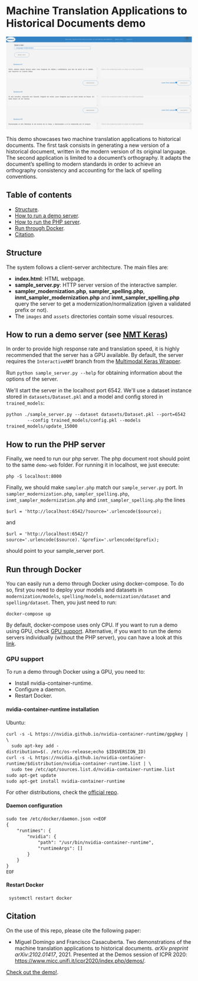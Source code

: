# Machine Translation Applications to Historical Documents demo

![](Screenshot.png)

This demo showcases two machine translation applications to historical documents. The first task consists in generating a new version of a historical document, written in the modern version of its original language. The second application is limited to a document’s orthography. It adapts the document’s spelling to modern standards in order to achieve an orthography consistency and accounting for the lack of spelling conventions.

## Table of contents
* [Structure](#structure).
* [How to run a demo server](#how-to-run-a-demo-server-see-nmt-keras).
* [How to run the PHP server](#how-to-run-the-php-server).
* [Run through Docker](#run-through-docker).
* [Citation](#citation).

## Structure

The system follows a client-server architecture. The main files are:

- **index.html**: HTML webpage.
- **sample_server.py**: HTTP server version of the interactive sampler.
- **sampler_modernization.php**, **sampler_spelling.php**, **inmt_sampler_modernization.php** and **inmt_sampler_spelling.php** query the server to get a modernization/normalization (given a validated prefix or not).
- The `images` and `assets` directories contain some visual resources.

## How to run a demo server (see [NMT Keras](https://github.com/midobal/nmt-keras/tree/hd_demo/demo-web))

In order to provide high response rate and translation speed, it is highly recommended that the server has a GPU available.
By default, the server requires the `InteractiveNMT` branch from the [Multimodal Keras Wrapper](https://github.com/lvapeab/staged_keras_wrapper/tree/Interactive_NMT).

Run ``python sample_server.py --help`` for obtaining information about the options of the server.

We'll start the server in the localhost port 6542. We'll use a dataset instance stored in `datasets/Dataset.pkl` and a
model and config stored in `trained_models`:
```
python ./sample_server.py --dataset datasets/Dataset.pkl --port=6542  
        --config trained_models/config.pkl --models trained_models/update_15000
```

## How to run the PHP server

Finally, we need to run our php server. The php document root should point to the same `demo-web` folder. For running it in localhost, we just execute:
```
php -S localhost:8000
```

Finally, we should make `sampler.php` match our `sample_server.py` port. In `sampler_modernization.php`, `sampler_spelling.php`, `inmt_sampler_modernization.php` and `inmt_sampler_spelling.php`
the lines
```
$url = 'http://localhost:6542/?source='.urlencode($source);
```
and
```
$url = 'http://localhost:6542/?source='.urlencode($source).'&prefix='.urlencode($prefix);
```
should point to your sample_server port.

## Run through Docker
You can easily run a demo through Docker using docker-compose. To do so, first you need to deploy your models and datasets in `modernization/models`, `spelling/models`, `modernization/dataset` and `spelling/dataset`. Then, you just need to run:

```
docker-compose up
```

By default, docker-compose uses only CPU. If you want to run a demo using GPU, check [GPU support](#gpu-support). Alternative, if you want to run the demo servers individually (without the PHP server), you can have a look at this [link](https://github.com/midobal/dockerfiles/tree/master/mthd).

### GPU support
To run a demo through Docker using a GPU, you need to:

* Install nvidia-container-runtime.
* Configure a daemon.
* Restart Docker.

#### nvidia-container-runtime installation
Ubuntu:
```
curl -s -L https://nvidia.github.io/nvidia-container-runtime/gpgkey | \
  sudo apt-key add -
distribution=$(. /etc/os-release;echo $ID$VERSION_ID)
curl -s -L https://nvidia.github.io/nvidia-container-runtime/$distribution/nvidia-container-runtime.list | \
  sudo tee /etc/apt/sources.list.d/nvidia-container-runtime.list
sudo apt-get update
sudo apt-get install nvidia-container-runtime
```
For other distributions, check the [official repo](https://github.com/NVIDIA/nvidia-container-runtime#installation).

#### Daemon configuration
```
sudo tee /etc/docker/daemon.json <<EOF
{
    "runtimes": {
        "nvidia": {
            "path": "/usr/bin/nvidia-container-runtime",
            "runtimeArgs": []
        }
    }
}
EOF
```

#### Restart Docker
```
 systemctl restart docker
```

## Citation
On the use of this repo, please cite the following paper:

* Miguel Domingo and Francisco Casacuberta. Two demonstrations of the machine translation applications to historical documents. *arXiv preprint arXiv:2102.01417*, 2021. Presented at the Demos session of ICPR 2020: https://www.micc.unifi.it/icpr2020/index.php/demos/.


[Check out the demo!](http://demosmt.prhlt.upv.es/mthd/).
